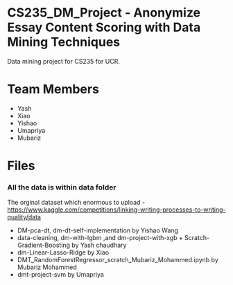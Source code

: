 # CS235_DM_Project - Anonymize Essay Content Scoring with Data Mining Techniques  
Data mining project for CS235 for UCR. 

# Team Members   
* Yash
* Xiao
* Yishao
* Umapriya
* Mubariz


# Files   
### All the data is within data folder ### 
The orginal dataset which enormous to upload - https://www.kaggle.com/competitions/linking-writing-processes-to-writing-quality/data

* DM-pca-dt,  dm-dt-self-implementation by Yishao Wang
* data-cleaning, dm-with-lgbm ,and dm-project-with-xgb + Scratch-Gradient-Boosting by Yash chaudhary
* dm-Linear-Lasso-Ridge by Xiao
* DMT_RandomForestRegressor_scratch_Mubariz_Mohammed.ipynb by Mubariz Mohammed
* dmt-project-svm by Umapriya

